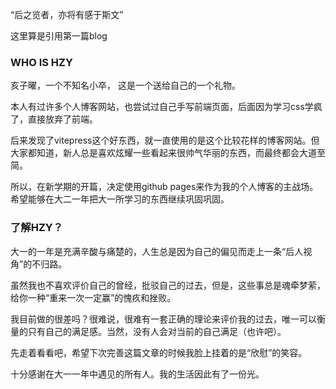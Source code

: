  “后之览者，亦将有感于斯文”

这里算是引用第一篇blog

### WHO IS HZY 
<p>亥子曜，一个不知名小卒， 这是一个送给自己的一个礼物。
</p>
本人有过许多个人博客网站，也尝试过自己手写前端页面，后面因为学习css学疯了，直接放弃了前端。  

后来发现了vitepress这个好东西，就一直使用的是这个比较花样的博客网站。但大家都知道，新人总是喜欢炫耀一些看起来很帅气华丽的东西，而最终都会大道至简。

所以，在新学期的开篇，决定使用github pages来作为我的个人博客的主战场。希望能够在大二一年把大一所学习的东西继续巩固巩固。


### 了解HZY？
大一的一年是充满辛酸与痛楚的，人生总是因为自己的偏见而走上一条“后人视角”的不归路。

虽然我也不喜欢评价自己的曾经，批驳自己的过去，但是，这些事总是魂牵梦萦，给你一种“重来一次一定赢”的愧疚和挫败。

我目前做的很差吗？很难说，很难有一套正确的理论来评价我的过去，唯一可以衡量的只有自己的满足感。当然，没有人会对当前的自己满足（也许吧）。

先走着看看吧，希望下次完善这篇文章的时候我脸上挂着的是“欣慰”的笑容。

十分感谢在大一一年中遇见的所有人。我的生活因此有了一份光。